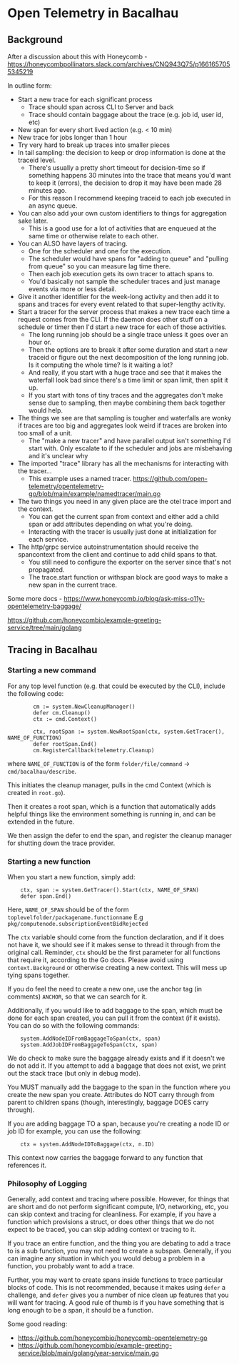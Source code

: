 # Open Telemetry in Bacalhau


## Background
After a discussion about this with Honeycomb - https://honeycombpollinators.slack.com/archives/CNQ943Q75/p1661657055345219

In outline form:
* Start a new trace for each significant process
  * Trace should span across CLI to Server and back
  * Trace should contain baggage about the trace (e.g. job id, user id, etc)
* New span for every short lived action (e.g. < 10 min)
* New trace for jobs longer than 1 hour
* Try very hard to break up traces into smaller pieces
* In tail sampling: the decision to keep or drop information is done at the traceid level.
  * There's usually a pretty short timeout for decision-time so if something happens 30 minutes into the trace that means you'd want to keep it (errors), the decision to drop it may have been made 28 minutes ago.
  * For this reason I recommend keeping traceid to each job executed in an async queue.
* You can also add your own custom identifiers to things for aggregation sake later.
  * This is a good use for a lot of activities that are enqueued at the same time or otherwise relate to each other.
* You can ALSO have layers of tracing.
  * One for the scheduler and one for the execution.
  * The scheduler would have spans for "adding to queue" and "pulling from queue" so you can measure lag time there.
  * Then each job execution gets its own tracer to attach spans to.
  * You'd basically not sample the scheduler traces and just manage events via more or less detail.
* Give it another identifier for the week-long activity and then add it to spans and traces for every event related to that super-lengthy activity.
* Start a tracer for the server process that makes a new trace each time a request comes from the CLI. If the daemon does other stuff on a schedule or timer then I'd start a new trace for each of those activities.
  * The long running job should be a single trace unless it goes over an hour or.
  * Then the options are to break it after some duration and start a new traceid or figure out the next decomposition of the long running job. Is it computing the whole time? Is it waiting a lot?
  * And really, if you start with a huge trace and see that it makes the waterfall look bad since there's a time limit or span limit, then split it up.
  * If you start with tons of tiny traces and the aggregates don't make sense due to sampling, then maybe combining them back together would help.
* The things we see are that sampling is tougher and waterfalls are wonky if traces are too big and aggregates look weird if traces are broken into too small of a unit.
    * The "make a new tracer" and have parallel output isn't something I'd start with. Only escalate to if the scheduler and jobs are misbehaving and it's unclear why
* The imported "trace" library has all the mechanisms for interacting with the tracer...
  * This example uses a named tracer. https://github.com/open-telemetry/opentelemetry-go/blob/main/example/namedtracer/main.go
* The two things you need in any given place are the otel trace import and the context.
  * You can get the current span from context and either add a child span or add attributes depending on what you're doing.
  * Interacting with the tracer is usually just done at initialization for each service.
* The http/grpc service autoinstrumentation should receive the spancontext from the client and continue to add child spans to that.
  * You still need to configure the exporter on the server since that's not propagated.
  * The trace.start function or withspan block are good ways to make a new span in the current trace.

Some more docs - https://www.honeycomb.io/blog/ask-miss-o11y-opentelemetry-baggage/

https://github.com/honeycombio/example-greeting-service/tree/main/golang


## Tracing in Bacalhau

### Starting a new command
For any top level function (e.g. that could be executed by the CLI), include the following code:

```golang
		cm := system.NewCleanupManager()
		defer cm.Cleanup()
		ctx := cmd.Context()

		ctx, rootSpan := system.NewRootSpan(ctx, system.GetTracer(), NAME_OF_FUNCTION)
		defer rootSpan.End()
		cm.RegisterCallback(telemetry.Cleanup)
```

where `NAME_OF_FUNCTION` is of the form `folder/file/command` -> `cmd/bacalhau/describe`.

This initiates the cleanup manager, pulls in the cmd Context (which is created in `root.go`).

Then it creates a root span, which is a function that automatically adds helpful things like the environment something is running in, and can be extended in the future.

We then assign the defer to end the span, and register the cleanup manager for shutting down the trace provider.

### Starting a new function
When you start a new function, simply add:
```golang
	ctx, span := system.GetTracer().Start(ctx, NAME_OF_SPAN)
	defer span.End()
```
Here, `NAME_OF_SPAN` should be of the form `toplevelfolder/packagename.functionname` E.g `pkg/computenode.subscriptionEventBidRejected`

The `ctx` variable should come from the function declaration, and if it does not have it, we should see if it makes sense to thread it through from the original call. Reminder, `ctx` should be the first parameter for all functions that require it, according to the Go docs. Please avoid using `context.Background` or otherwise creating a new context. This will mess up tying spans together.

If you do feel the need to create a new one, use the anchor tag (in comments) `ANCHOR`, so that we can search for it.

Additionally, if you would like to add baggage to the span, which must be done for each span created, you can pull it from the context (if it exists). You can do so with the following commands:
```golang
	system.AddNodeIDFromBaggageToSpan(ctx, span)
	system.AddJobIDFromBaggageToSpan(ctx, span)
```

We do check to make sure the baggage already exists and if it doesn't we do not add it. If you attempt to add a baggage that does not exist, we print out the stack trace (but only in debug mode).

You MUST manually add the baggage to the span in the function where you create the new span you create. Attributes do NOT carry through from parent to children spans (though, interestingly, baggage DOES carry through).

If you are adding baggage TO a span, because you're creating a node ID or job ID for example, you can use the following:

```golang
	ctx = system.AddNodeIDToBaggage(ctx, n.ID)
```

This context now carries the baggage forward to any function that references it.

### Philosophy of Logging
Generally, add context and tracing where possible. However, for things that are short and do not perform significant compute, I/O, networking, etc, you can skip context and tracing for cleanliness. For example, if you have a function which provisions a struct, or does other things that we do not expect to be traced, you can skip adding context or tracing to it.

If you trace an entire function, and the thing you are debating to add a trace to is a sub function, you may not need to create a subspan. Generally, if you can imagine any situation in which you would debug a problem in a function, you probably want to add a trace.

Further, you may want to create spans inside functions to trace particular blocks of code. This is not recommended, because it makes using `defer` a challenge, and `defer` gives you a number of nice clean up features that you will want for tracing. A good rule of thumb is if you have something that is long enough to be a span, it should be a function.


Some good reading:
 - https://github.com/honeycombio/honeycomb-opentelemetry-go
 - https://github.com/honeycombio/example-greeting-service/blob/main/golang/year-service/main.go

